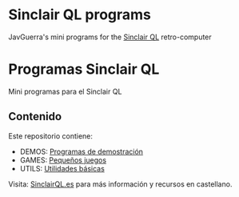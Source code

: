 # Sinclair QL programs
JavGuerra's mini programs for the [Sinclair QL](https://en.wikipedia.org/wiki/Sinclair_QL "Sinclair QL info") retro-computer

# Programas Sinclair QL
Mini programas para el Sinclair QL 

## Contenido

Este repositorio contiene:

* DEMOS: [Programas de demostración](DEMOS/README.md)
* GAMES: [Pequeños juegos](GAMES/README.md)
* UTILS: [Utilidades básicas](UTILS/README.md)

Visita: [SinclairQL.es](http://sinclairql.es "Sinclair QL Recursos en Castellano") para más información y recursos en castellano.
